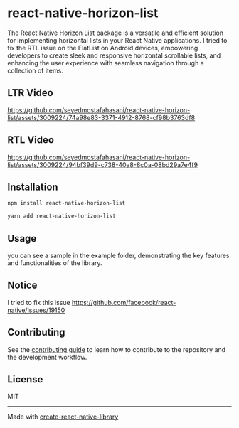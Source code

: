 # react-native-horizon-list

The React Native Horizon List package is a versatile and efficient solution for implementing horizontal lists in your React Native applications. I tried to fix the RTL issue on the FlatList on Android devices, empowering developers to create sleek and responsive horizontal scrollable lists, and enhancing the user experience with seamless navigation through a collection of items.

## LTR Video
https://github.com/seyedmostafahasani/react-native-horizon-list/assets/3009224/74a98e83-3371-4912-8768-cf98b3763df8


## RTL Video
https://github.com/seyedmostafahasani/react-native-horizon-list/assets/3009224/94bf39d9-c738-40a8-8c0a-08bd29a7e4f9


## Installation

```sh
npm install react-native-horizon-list
````
```sh
yarn add react-native-horizon-list
````

## Usage
you can see a sample in the example folder, demonstrating the key features and functionalities of the library.

## Notice
I tried to fix this issue https://github.com/facebook/react-native/issues/19150

## Contributing

See the [contributing guide](CONTRIBUTING.md) to learn how to contribute to the repository and the development workflow.

## License

MIT

---

Made with [create-react-native-library](https://github.com/callstack/react-native-builder-bob)
